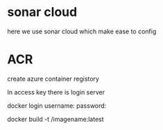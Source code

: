 # sonar cloud

here we use sonar cloud which make ease to config



# ACR

create azure container registory

In access key there is login server

docker login <login server>
  username: <Username>
  password: <Password1>

docker build -t <login server>/imagename:latest


